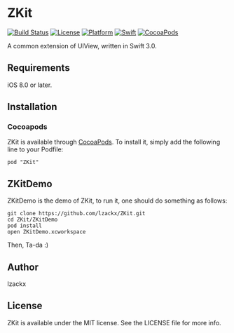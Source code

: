 # ZKit

[![Build Status](https://travis-ci.org/lzackx/ZKit.svg?branch=master)](https://travis-ci.org/lzackx/ZKit)
[![License](https://img.shields.io/badge/License-MIT-lightgrey.svg)](https://github.com/lzackx/ZKit/blob/master/LICENSE)
[![Platform](https://img.shields.io/badge/Platform-iOS%208.0+-66CCFF.svg)](http://cocoapods.org/pods/ZKit)
[![Swift](https://img.shields.io/badge/Swift-3.0-orange.svg)](https://swift.org)
[![CocoaPods](https://img.shields.io/cocoapods/v/ZKit.svg)](http://cocoapods.org/pods/ZKit)

A common extension of UIView, written in Swift 3.0.

## Requirements

iOS 8.0 or later.

## Installation

### Cocoapods

ZKit is available through [CocoaPods](http://cocoapods.org). To install it, simply add the following line to your Podfile:

```
pod "ZKit"
```
## ZKitDemo

ZKitDemo is the demo of ZKit, to run it, one should do something as follows:

```
git clone https://github.com/lzackx/ZKit.git
cd ZKit/ZKitDemo
pod install
open ZKitDemo.xcworkspace
```
Then, Ta-da :)

## Author

lzackx

## License

ZKit is available under the MIT license. See the LICENSE file for more info.
